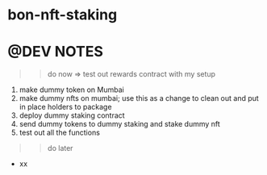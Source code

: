 # bon-nft-staking

# @DEV NOTES
>> do now
=> test out rewards contract with my setup
1. make dummy token on Mumbai
2. make dummy nfts on mumbai; use this as a change to clean out and put in place holders to package
3. deploy dummy staking contract
4. send dummy tokens to dummy staking and stake dummy nft
5. test out all the functions

>> do later
- xx
